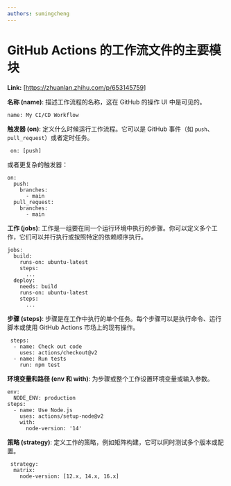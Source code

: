 ```yaml
---
authors: sumingcheng
---
```

# GitHub Actions 的工作流文件的主要模块



 **Link:** [https://zhuanlan.zhihu.com/p/653145759]



**名称 (name)**: 描述工作流程的名称，这在 GitHub 的操作 UI 中是可见的。

```
name: My CI/CD Workflow
```

**触发器 (on)**: 定义什么时候运行工作流程。它可以是 GitHub 事件（如 `push`、`pull_request`）或者定时任务。

```
 on: [push]
```

或者更复杂的触发器：

```
on:
  push:
    branches:
      - main
  pull_request:
    branches:
      - main
```

**工作 (jobs)**: 工作是一组要在同一个运行环境中执行的步骤。你可以定义多个工作，它们可以并行执行或按照特定的依赖顺序执行。

```
jobs:
  build:
    runs-on: ubuntu-latest
    steps:
      ...
  deploy:
    needs: build
    runs-on: ubuntu-latest
    steps:
      ...
```

**步骤 (steps)**: 步骤是在工作中执行的单个任务。每个步骤可以是执行命令、运行脚本或使用 GitHub Actions 市场上的现有操作。

```
 steps:
  - name: Check out code
    uses: actions/checkout@v2
  - name: Run tests
    run: npm test
```

**环境变量和路径 (env 和 with)**: 为步骤或整个工作设置环境变量或输入参数。

```
env:
  NODE_ENV: production
steps:
  - name: Use Node.js
    uses: actions/setup-node@v2
    with:
      node-version: '14'
```

**策略 (strategy)**: 定义工作的策略，例如矩阵构建，它可以同时测试多个版本或配置。

```
 strategy:
  matrix:
    node-version: [12.x, 14.x, 16.x]
```
